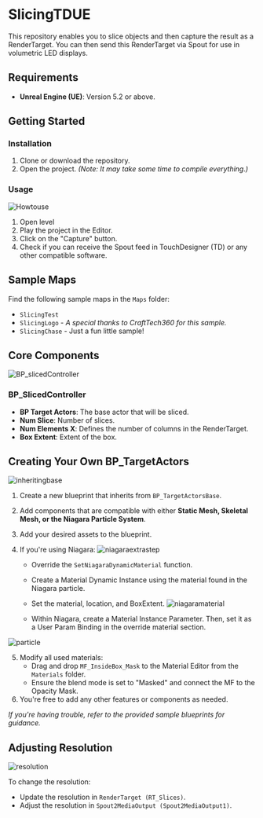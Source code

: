 # SlicingTDUE

This repository enables you to slice objects and then capture the result as a RenderTarget. You can then send this RenderTarget via Spout for use in volumetric LED displays.

## Requirements
- **Unreal Engine (UE)**: Version 5.2 or above.

## Getting Started

### Installation
1. Clone or download the repository.
2. Open the project. *(Note: It may take some time to compile everything.)*

### Usage
![Howtouse](https://github.com/miwa-maroon/SlicingTDUE/assets/65750938/d6d79a34-3c84-4166-a7b7-8f228eb905d3)

1. Open level
2. Play the project in the Editor.
3. Click on the "Capture" button.
4. Check if you can receive the Spout feed in TouchDesigner (TD) or any other compatible software.

## Sample Maps

Find the following sample maps in the `Maps` folder:
- `SlicingTest`
- `SlicingLogo` - *A special thanks to CraftTech360 for this sample.*
- `SlicingChase` - Just a fun little sample!

## Core Components
![BP_slicedController](https://github.com/miwa-maroon/SlicingTDUE/assets/65750938/59c0ee9a-c6b7-4857-a8f0-766d41641938)

### BP_SlicedController
- **BP Target Actors**: The base actor that will be sliced.
- **Num Slice**: Number of slices.
- **Num Elements X**: Defines the number of columns in the RenderTarget.
- **Box Extent**: Extent of the box.

## Creating Your Own BP_TargetActors
![inheritingbase](https://github.com/miwa-maroon/SlicingTDUE/assets/65750938/f0dc0c89-e7a3-4bc4-a362-22ed21113785)

1. Create a new blueprint that inherits from `BP_TargetActorsBase`.
2. Add components that are compatible with either **Static Mesh, Skeletal Mesh, or the Niagara Particle System**.
3. Add your desired assets to the blueprint.
4. If you're using Niagara:
![niagaraextrastep](https://github.com/miwa-maroon/SlicingTDUE/assets/65750938/415a79cb-4997-4ce6-8f2d-6a8df1c49944)

   - Override the `SetNiagaraDynamicMaterial` function.
   - Create a Material Dynamic Instance using the material found in the Niagara particle.
   - Set the material, location, and BoxExtent.
     ![niagaramaterial](https://github.com/miwa-maroon/SlicingTDUE/assets/65750938/a27e2ea6-2721-4297-b72c-047ac57a4282)

   - Within Niagara, create a Material Instance Parameter. Then, set it as a User Param Binding in the override material section.
  


![particle](https://github.com/miwa-maroon/SlicingTDUE/assets/65750938/e72f1622-72b7-4bd1-9074-8339b3d3d67b)

5. Modify all used materials:
   - Drag and drop `MF_InsideBox_Mask` to the Material Editor from the `Materials` folder.
   - Ensure the blend mode is set to "Masked" and connect the MF to the Opacity Mask.
6. You're free to add any other features or components as needed.

*If you're having trouble, refer to the provided sample blueprints for guidance.*

## Adjusting Resolution
![resolution](https://github.com/miwa-maroon/SlicingTDUE/assets/65750938/500eeaec-e6db-4d29-b0aa-1e33e3698ea6)

To change the resolution:
- Update the resolution in `RenderTarget (RT_Slices)`.
- Adjust the resolution in `Spout2MediaOutput (Spout2MediaOutput1)`.



